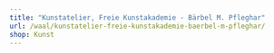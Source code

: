 ```yaml
---
title: "Kunstatelier, Freie Kunstakademie - Bärbel M. Pfleghar"
url: /waal/kunstatelier-freie-kunstakademie-baerbel-m-pfleghar/
shop: Kunst
---
```

